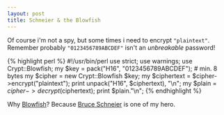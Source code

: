 ```yaml
---
layout: post
title: Schneier & the Blowfish
---
```


Of course i'm not a spy, but some times i need to encrypt <code>"plaintext"</code>.
Remember probably <code>"0123456789ABCDEF"</code> isn't an *unbreakable* password!


{% highlight perl %}
#!/usr/bin/perl
use strict;
use warnings;
use Crypt::Blowfish;
my $key = pack("H16", "0123456789ABCDEF");  # min. 8 bytes
my $cipher = new Crypt::Blowfish $key;
my $ciphertext = $cipher->encrypt("plaintext");
print unpack("H16", $ciphertext), "\n";
my $plain = $cipher->decrypt($ciphertext);
print $plain."\n";
{% endhighlight %}

Why [Blowfish]? Because [Bruce Schneier] is one of my hero.

[Bruce Schneier]: http://www.schneier.com/
[Blowfish]: http://en.wikipedia.org/wiki/Blowfish_(cipher)